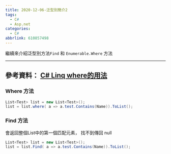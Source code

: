 ```yaml
---
title: 2020-12-06-泛型別簡介2
tags:
  - C#
  - Asp.net
categories:
  - C#
abbrlink: 610857498
---
```

繼續來介紹泛型別方法`Find` 和 `Enumerable.Where` 方法
<!-- more -->
---
參考資料：
[C# Linq where的用法](https://www.cnblogs.com/-Fly/p/7765517.html)
---
### Where 方法
```C#
List<Test> list = new List<Test>();
list = list.where( a => a.test.Contains(Name)).ToList();

```

### Find 方法
會返回整個List中的第一個匹配元素， 找不到傳回 null
```C#
List<Test> list = new List<Test>();
list = list.Find( a => a.test.Contains(Name)).ToList();

```